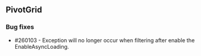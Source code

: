 ## PivotGrid

### Bug fixes

* \#260103 - Exception will no longer occur when filtering after enable the EnableAsyncLoading.


